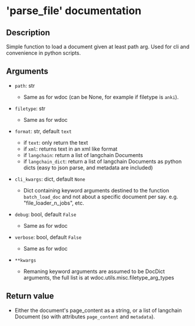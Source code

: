 
# 'parse_file' documentation

## Description

Simple function to load a document given at least  path arg. Used for cli
and convenience in python scripts.

## Arguments

- `path`: str
    - Same as for wdoc (can be None, for example if filetype is `anki`).

- `filetype`: str
    - Same as for wdoc

- `format`: str, default `text`
    - if `text`: only return the text
    - if `xml`: returns text in an xml like format
    - if `langchain`: return a list of langchain Documents
    - if `langchain_dict`: return a list of langchain Documents as
        python dicts (easy to json parse, and metadata are included)

- `cli_kwargs`: dict, default `None`
    - Dict containing keyword arguments destined to the function
    `batch_load_doc` and not about a specific document per say.
    e.g. "file_loader_n_jobs", etc.

- `debug`: bool, default `False`
    - Same as for wdoc

- `verbose`: bool, default `False`
    - Same as for wdoc

- `**kwargs`
    - Remaning keyword arguments are assumed to be DocDict arguments,
    the full list is at wdoc.utils.misc.filetype_arg_types

## Return value
- Either the document's page_content as a string, or a list of
langchain Document (so with attributes `page_content` and `metadata`).
